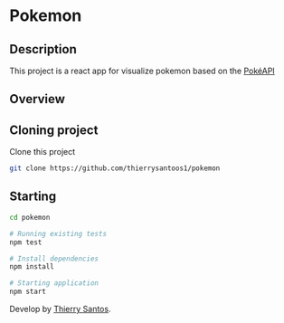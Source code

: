 # Pokemon

## Description

This project is a react app for visualize pokemon based on the [PokéAPI](https://pokeapi.co/) 

## Overview

## Cloning project

Clone this project

```bash 
git clone https://github.com/thierrysantoos1/pokemon
```
## Starting

```bash 
cd pokemon

# Running existing tests
npm test

# Install dependencies
npm install 

# Starting application
npm start 
```
Develop by [Thierry Santos](https://github.com/thierrysantoos1).